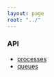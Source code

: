 ```yaml
---
layout: page
root: "../"
---
```


### API

* [processes][processes]
* [queues][queues]






[processes]: {{site.baseurl}}/api/processes
[queues]: {{site.baseurl}}/api/queues
